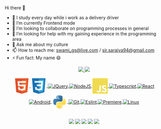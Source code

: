 Hi there 👋

- 🔭 I study every day while i work as a delivery driver
- 🌱 I’m currently Frontend mode
- 👯 I’m looking to collaborate on programming processes in general
- 🤔 I’m looking for help with my gaining experience in the programming area
- 💬 Ask me about my culture
- 📫 How to reach me: swami_gs@live.com / sir.saraiva94@gmail.com
- ⚡ Fun fact: My name 😄
<div align="center">
  <a href="https://github.com/saraiva94">
  <img height="200em" src="https://github-readme-stats.vercel.app/api?username=saraiva94&show_icons=true&theme=blueberry&include_all_commits=true&count_private=true"/>
  <img height="200em" src="https://github-readme-stats.vercel.app/api/top-langs/?username=saraiva94&layout=compact&langs_count=7&theme=blueberry"/>
</div>
    
<div style="display: inline_block" align="center"><br>
  <img align="center" alt="HTML" height="50" width="50" src="https://raw.githubusercontent.com/devicons/devicon/master/icons/html5/html5-original.svg">
  <img align="center" alt="CSS" height="50" width="50" src="https://raw.githubusercontent.com/devicons/devicon/master/icons/css3/css3-original.svg">
  <img align="center" alt="JQuery" height="50" width="50" src="https://cdn.jsdelivr.net/gh/devicons/devicon/icons/jquery/jquery-plain-wordmark.svg">
  <img align="center" alt="NodeJS" height="50" width="50" src="https://cdn.jsdelivr.net/gh/devicons/devicon/icons/nodejs/nodejs-original.svg">
  <img align="center" alt="Js" height="50" width="50" src="https://raw.githubusercontent.com/devicons/devicon/master/icons/javascript/javascript-plain.svg">
  <img align="center" alt="Typescript" height="50" width="50" src="https://cdn.jsdelivr.net/gh/devicons/devicon/icons/typescript/typescript-original.svg">
  <img align="center" alt="React" height="50" width="50" src="https://cdn.jsdelivr.net/gh/devicons/devicon/icons/react/react-original.svg">
  <img align="center" alt="Android" height="50" width="50" src="https://cdn.jsdelivr.net/gh/devicons/devicon/icons/android/android-original.svg">
  <img align="center" alt="Python" height="50" width="50" src="https://raw.githubusercontent.com/devicons/devicon/master/icons/python/python-original.svg">
  <img align="center" alt="Git" height="50" width="50" src="https://cdn.jsdelivr.net/gh/devicons/devicon/icons/git/git-original.svg">
  <img align="center" alt="Eslint" height="50" width="50" src="https://cdn.jsdelivr.net/gh/devicons/devicon/icons/eslint/eslint-original.svg">
  <img align="center" alt="Premiere" height="50" width="50" src="https://cdn.jsdelivr.net/gh/devicons/devicon/icons/premierepro/premierepro-original.svg">
  <img align="center" alt="Linux" height="50" width="50" src="https://cdn.jsdelivr.net/gh/devicons/devicon/icons/linux/linux-original.svg">
      
</div>

          
##

<div align="center">
  <a href="https://www.linkedin.com/in/swami-saraiva/" target="_blank"><img src="https://img.shields.io/badge/-LinkedIn-%230077B5?style=for-the-badge&logo=linkedin&logoColor=white" target="_blank"></a>
<a href = "https://mail.google.com"><img src="https://img.shields.io/badge/-Gmail-%23333?style=for-the-badge&logo=gmail&logoColor=white" target="_blank"></a>
<a href = "https://wa.me/5521969381944"><img src="https://img.shields.io/badge/WhatsApp-25D366?style=for-the-badge&logo=whatsapp&logoColor=white"></a>
<a href = "https://outlook.live.com"><img src="https://img.shields.io/badge/Microsoft_Outlook-0078D4?style=for-the-badge&logo=microsoft-outlook&logoColor=white"></a>
<a href = "https://discord.com/channels/@me"><img src="https://img.shields.io/badge/Discord-7289DA?style=for-the-badge&logo=discord&logoColor=white"></a>
</div>
  
